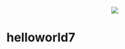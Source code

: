 <p align="center">
  <a href="https://dev.softwaremetric-database.com/dashboard/branches?projectName=helloworld7&branchName=master"><img src="https://dev.softwaremetric-database.com/api/timeline/helloworld7/master"/></a>
</p>

# helloworld7